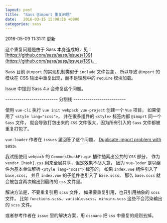 ```yaml
---
layout: post
title:  "Sass @import 重复问题"
date:   2016-03-15 15:08:26 +0800
categories: sass
---
```


2016-05-09 11:31:11 更新

这个重复问题是由于 Sass 本身造成的，见：
[https://github.com/sass/sass/issues/139](https://github.com/sass/sass/issues/139)。

Sass 目前 `@import` 的实现机制类似于 `include` 文件包含，
所以导致 `@import` 的模块在 CSS 输出中重复出现，而不是理想中的 `require` 模块加载。

Issue 中提到 Sass 4.x 会修复这个问题。

-------------------------- 分割线 --------------------------

使用 `vue-cli` 执行 `vue init webpack vue-project` 创建一个 `Vue` 项目，
如果使用了 `<style lang="scss">`，
并在很多组件的 `<style>` 标签内都 `@imoprt` 同一个 `Sass` 文件，
就会导致打包出来的 `CSS` 文件很大，因为所有引入的 `Sass` 文件都被重复打包了。

`vue-loader` 作者在 `issues` 里回答了这个问题，
[Duplicate import problem with sass](https://github.com/vuejs/vue-loader/issues/110)。

我试图使用 `webpack` 的 `CommonsChunkPlugin` 插件抽离出公共的 `CSS` 部分，
作为 `vendor.[hash].css` 用来全局共享，但是效果不尽人意，
因为 `vue-loder` 是以组件为基本单位解析 `<style lang="scss">` 标签的，
如果 `index.vue` 组件引入了 `base.scss`，
并且 `index.vue` 的子组件也引入了 `base.scss`，
那么 `base.scss` 就会被包含两次输出到最终的 `css` 文件里。

解决方法是，不要重复引用 `scss` 文件，
如果要重复引用，也只引用抽象的 `scss` 文件，
比如 `functions.scss`、`variable.scss`、`minxinx.scss` 这些不会污染输出的 `scss` 文件。

或者参考作者在 `issue` 里的解决方案，用 `cssnano` 把 `css` 中重复的规则去掉。
